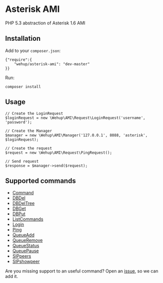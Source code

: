 Asterisk AMI
============

PHP 5.3 abstraction of Asterisk 1.6 AMI

Installation
------------

Add to your `composer.json`:

    {"require":{
        "wehup/asterisk-ami": "dev-master"
    }}

Run:

    composer install

Usage
-----

    // Create the LoginRequest
    $loginRequest = new \Wehup\AMI\Request\LoginRequest('username', 'password');
    
    // Create the Manager
    $manager = new \Wehup\AMI\Manager('127.0.0.1', 8088, 'asterisk', $loginRequest);
    
    // Create the request
    $request = new \Wehup\AMI\Request\PingRequest();
    
    // Send request
    $response = $manager->send($request);

Supported commands
------------------

* [Command](https://wiki.asterisk.org/wiki/display/AST/ManagerAction_Command)
* [DBDel](https://wiki.asterisk.org/wiki/display/AST/ManagerAction_DBDel)
* [DBDelTree](https://wiki.asterisk.org/wiki/display/AST/ManagerAction_DBDelTree)
* [DBGet](https://wiki.asterisk.org/wiki/display/AST/ManagerAction_DBGet)
* [DBPut](https://wiki.asterisk.org/wiki/display/AST/ManagerAction_DBPut)
* [ListCommands](https://wiki.asterisk.org/wiki/display/AST/ManagerAction_ListCommands)
* [Login](https://wiki.asterisk.org/wiki/display/AST/ManagerAction_Login)
* [Ping](https://wiki.asterisk.org/wiki/display/AST/ManagerAction_Ping)
* [QueueAdd](https://wiki.asterisk.org/wiki/display/AST/ManagerAction_QueueAdd)
* [QueueRemove](https://wiki.asterisk.org/wiki/display/AST/ManagerAction_QueueRemove)
* [QueueStatus](https://wiki.asterisk.org/wiki/display/AST/ManagerAction_QueueStatus)
* [QueuePause](https://wiki.asterisk.org/wiki/display/AST/ManagerAction_QueuePause)
* [SIPpeers](https://wiki.asterisk.org/wiki/display/AST/ManagerAction_SIPpeers)
* [SIPshowpeer](https://wiki.asterisk.org/wiki/display/AST/ManagerAction_SIPshowpeer)

Are you missing support to an useful command? Open an [issue](https://github.com/wehup/asterisk-ami/issues/new), so we can add it.
